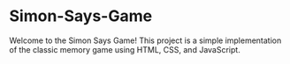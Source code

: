# Simon-Says-Game
Welcome to the Simon Says Game! This project is a simple implementation of the classic memory game using HTML, CSS, and JavaScript.
